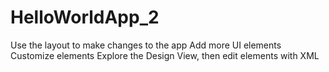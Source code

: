 # HelloWorldApp_2
Use the layout to make changes to the app
Add more UI elements
Customize elements
Explore the Design View, then edit elements with XML
